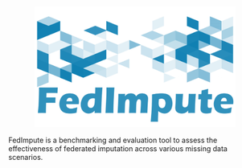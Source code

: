 
<center><img src="docs/icon.jpg" width="400" height="240"></center>

FedImpute is a benchmarking and evaluation tool to assess the effectiveness of federated imputation across various missing data scenarios. 

